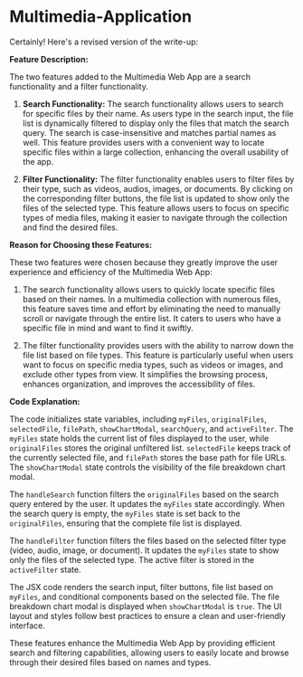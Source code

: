 # Multimedia-Application

Certainly! Here's a revised version of the write-up:

**Feature Description:**

The two features added to the Multimedia Web App are a search functionality and a filter functionality.

1. **Search Functionality:** The search functionality allows users to search for specific files by their name. As users type in the search input, the file list is dynamically filtered to display only the files that match the search query. The search is case-insensitive and matches partial names as well. This feature provides users with a convenient way to locate specific files within a large collection, enhancing the overall usability of the app.

2. **Filter Functionality:** The filter functionality enables users to filter files by their type, such as videos, audios, images, or documents. By clicking on the corresponding filter buttons, the file list is updated to show only the files of the selected type. This feature allows users to focus on specific types of media files, making it easier to navigate through the collection and find the desired files.

**Reason for Choosing these Features:**

These two features were chosen because they greatly improve the user experience and efficiency of the Multimedia Web App:

1. The search functionality allows users to quickly locate specific files based on their names. In a multimedia collection with numerous files, this feature saves time and effort by eliminating the need to manually scroll or navigate through the entire list. It caters to users who have a specific file in mind and want to find it swiftly.

2. The filter functionality provides users with the ability to narrow down the file list based on file types. This feature is particularly useful when users want to focus on specific media types, such as videos or images, and exclude other types from view. It simplifies the browsing process, enhances organization, and improves the accessibility of files.

**Code Explanation:**

The code initializes state variables, including `myFiles`, `originalFiles`, `selectedFile`, `filePath`, `showChartModal`, `searchQuery`, and `activeFilter`. The `myFiles` state holds the current list of files displayed to the user, while `originalFiles` stores the original unfiltered list. `selectedFile` keeps track of the currently selected file, and `filePath` stores the base path for file URLs. The `showChartModal` state controls the visibility of the file breakdown chart modal.

The `handleSearch` function filters the `originalFiles` based on the search query entered by the user. It updates the `myFiles` state accordingly. When the search query is empty, the `myFiles` state is set back to the `originalFiles`, ensuring that the complete file list is displayed.

The `handleFilter` function filters the files based on the selected filter type (video, audio, image, or document). It updates the `myFiles` state to show only the files of the selected type. The active filter is stored in the `activeFilter` state.

The JSX code renders the search input, filter buttons, file list based on `myFiles`, and conditional components based on the selected file. The file breakdown chart modal is displayed when `showChartModal` is `true`. The UI layout and styles follow best practices to ensure a clean and user-friendly interface.

These features enhance the Multimedia Web App by providing efficient search and filtering capabilities, allowing users to easily locate and browse through their desired files based on names and types.
